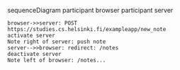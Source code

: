 sequenceDiagram
    participant browser
    participant server

    browser->>server: POST https://studies.cs.helsinki.fi/exampleapp/new_note
    activate server
    Note right of server: push note
    server-->>browser: redirect: /notes
    deactivate server
    Note left of browser: /notes...
